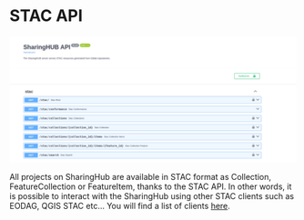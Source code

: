 # STAC API

![STAC API Open api](../assets/figures/explore/stac-api_openapi.png)

All projects on SharingHub are available in STAC format as Collection, FeatureCollection or FeatureItem, thanks to the STAC API.
In other words, it is possible to interact with the SharingHub using other STAC clients such as EODAG, QGIS STAC etc... You will find a list of clients [here](https://stacspec.org/en/about/tools-resources/#Visualization).

